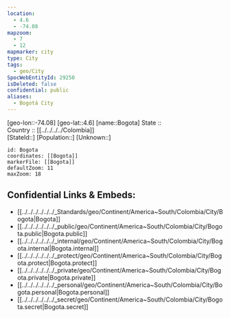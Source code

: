 ```yaml
---
location:
  - 4.6
  - -74.08
mapzoom:
  - 7
  - 12
mapmarker: city
type: City
tags:
  - geo/City
SpocWebEntityId: 29250
isDeleted: false
confidential: public
aliases:
  - Bogotá City
---
```

[geo-lon::-74.08] 
[geo-lat::4.6] 
[name::Bogota] 
State ::  
Country :: [[../../../../Colombia]]  
[StateId::] 
[Population::] 
[Unknown::] 


```leaflet
id: Bogota
coordinates: [[Bogota]] 
markerFile: [[Bogota]] 
defaultZoom: 11 
maxZoom: 18
```


## Confidential Links & Embeds: 
- [[../../../../../../_Standards/geo/Continent/America~South/Colombia/City/Bogota|Bogota]] 
- [[../../../../../../_public/geo/Continent/America~South/Colombia/City/Bogota.public|Bogota.public]] 
- [[../../../../../../_internal/geo/Continent/America~South/Colombia/City/Bogota.internal|Bogota.internal]] 
- [[../../../../../../_protect/geo/Continent/America~South/Colombia/City/Bogota.protect|Bogota.protect]] 
- [[../../../../../../_private/geo/Continent/America~South/Colombia/City/Bogota.private|Bogota.private]] 
- [[../../../../../../_personal/geo/Continent/America~South/Colombia/City/Bogota.personal|Bogota.personal]] 
- [[../../../../../../_secret/geo/Continent/America~South/Colombia/City/Bogota.secret|Bogota.secret]] 
